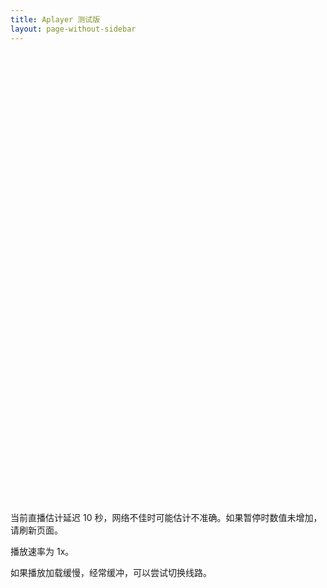 ```yaml
---
title: Aplayer 测试版
layout: page-without-sidebar
---
```

<script src="https://cdn.jsdelivr.net/npm/flv.js/dist/flv.min.js"></script>

<script src="https://cdn.jsdelivr.net/npm/artplayer@4.4.0/dist/artplayer.min.js"></script>
<script src="https://cdn.jsdelivr.net/npm/artplayer-plugin-danmuku@4.4.0/dist/artplayer-plugin-danmuku.js"></script>
<script src="https://cdn.jsdelivr.net/npm/@microsoft/signalr/dist/browser/signalr.min.js"></script>
<script src="/live/danmaku.js"></script>

<style>
.artplayer-app {
    width: 1280px;
    height: 720px;
}
</style>


<div class="artplayer-app"></div>

<div id="flvhint">

当前直播估计延迟 <span id="latency">10</span> 秒，网络不佳时可能估计不准确。如果暂停时数值未增加，请刷新页面。

播放速率为 <span id="speed">1x</span>。

如果播放加载缓慢，经常缓冲，可以尝试切换线路。

</div>

<script>
var dispose = null;

var art = new Artplayer({
    container: '.artplayer-app',
    url: 'https://live-flv.b11p.com/live/livestream.flv',
    type: 'flv',
    isLive: true,
    autoplay: true,
    autoSize: true,
    fullscreen: true,
    autoMini: true,
    setting: true,
    quality: [
        {
            default: true,
            html: 'Dual Stack',
            url: 'https://live-flv.b11p.com/live/livestream.flv',
        },
        {
            html: 'IPv4',
            url: 'https://live4.b11p.com/live/livestream.flv',
        },
    ],
    customType: {
        flv: function (video, url) {
            if (dispose) dispose();
            console.log("Loading flv player");
            let flvPlayer = flvjs.createPlayer({
                type: 'flv',
                url: url,
            });
            flvPlayer.attachMediaElement(video);
            flvPlayer.load();
            dispose = () => {
                flvPlayer.unload();
                flvPlayer.detachMediaElement();
                flvPlayer.destroy();
            };
        },
    },
    plugins: [
        artplayerPluginDanmuku({
            // 弹幕数组
            // danmuku: [],
            speed: 5, // 弹幕持续时间，单位秒，范围在[1 ~ 10]
            opacity: 1, // 弹幕透明度，范围在[0 ~ 1]
            fontSize: 25, // 字体大小，支持数字和百分比
            color: '#FFFFFF', // 默认字体颜色
            mode: 0, // 默认模式，0-滚动，1-静止
            margin: ['2%', 60], // 弹幕上下边距，支持数字和百分比
            antiOverlap: true, // 是否防重叠
            useWorker: true, // 是否使用 web worker
            synchronousPlayback: false, // 是否同步到播放速度
            filter: (danmu) => danmu.text.length < 50, // 弹幕过滤函数
        }),
    ],
});
art.on('play', (...args) => {
    console.info(args);
});
art.plugins.artplayerPluginDanmuku.emit({text: "test text", color: "#FFFFFF", border: false})
</script>

<script>
// init danmaku
var danmakuSingleton = liveDan(
    "https://live-danmaku.b11p.com/danmakuHub",
    "4463403c-aff8-c16d-0933-4636405ff116",
    function (dan) {
        // dan.border = false;
        dan.time = undefined;
        dan.color = '#FFFFFF';
        console.log(dan);
        art.plugins.artplayerPluginDanmuku.emit(dan);
    }
);
art.on('artplayerPluginDanmuku:emit', (danmu) => {
    danmakuSingleton.send({data: danmu, success: () => {}});
});
</script>

<script async>
var useWebRtc = false;
if (!useWebRtc) {
    let latencyAlleviation = {};
    latencyAlleviation.latencySpan = document.getElementById('latency');
    latencyAlleviation.speedSpan = document.getElementById('speed');

    function getBuffered() {
        return art.attr('buffered');
    }
    function getPlaybackRate() {
        return art.attr('playbackRate');
    }
    function setPlaybackRate(rate) {
        art.attr('playbackRate', rate);
    }
    function getCurrentTime() {
        return art.attr('currentTime');
    }

    var latency = 3.0;

    window.setInterval(() => {
        let buffered = getBuffered();
        let bufferCount = buffered.length;
        if (bufferCount == 0) {
            return;
        }

        let currentplaybackRate = getPlaybackRate();
        latency -= 0.2 * (currentplaybackRate - 1) + 0.02;

        let buffetLength = buffered.end(bufferCount - 1) - getCurrentTime();
        if (buffetLength + 2.5 > latency) {
            latency = buffetLength + 2.5;
        }

        latencyAlleviation.latencySpan.innerText = (latency).toFixed(0);
        if (buffetLength < 2.0 && currentplaybackRate > 1.0) {
            setPlaybackRate(1.0);
            latencyAlleviation.speedSpan.innerText = '1x';
        }
        else if (buffetLength > 12.0 && currentplaybackRate < 1.1) {
            setPlaybackRate(1.1);
            latencyAlleviation.speedSpan.innerText = '1.1x';
        }
        else if (buffetLength > 37.0 && currentplaybackRate < 1.2) {
            setPlaybackRate(1.2);
            latencyAlleviation.speedSpan.innerText = '1.2x';
        }
    }, 200);
}
</script>